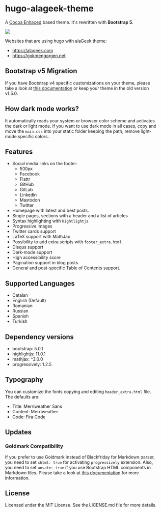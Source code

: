 # hugo-alageek-theme

A [Cocoa Enhaced](https://github.com/mtn/cocoa-eh-hugo-theme) based theme. It's rewritten with **Bootstrap 5**.

![](/images/screenshot.png)

Websites that are using hugo with alaGeek theme:

* https://alageek.com
* https://gokmengorgen.net


## Bootstrap v5 Migration

If you have Bootstrap v4 specific customizations on your theme, please
take a look at [this documentation](https://getbootstrap.com/docs/5.0/migration/)
or keep your theme in the old version v1.5.0.


## How dark mode works?

It automatically reads your system or browser color scheme and
activates the dark or light mode. If you want to use dark mode in all
cases, copy and move the `main.css` into your static folder keeping
the path, remove light-mode specific colors.


## Features

* Social media links on the footer:
    - 500px
    - Facebook
    - Flattr
    - GitHub
    - GitLab
    - Linkedin
    - Mastodon
    - Twitter
* Homepage with latest and best posts.
* Single pages, sections with a header and a list of articles
* Syntax highlighting with `hightlightjs`
* Progressive images
* Twitter cards support
* LaTeX support with MathJax
* Possibility to add extra scripts with `footer_extra.html`
* Disqus support
* Dark-mode support
* High accessibility score
* Pagination support in blog posts
* General and post-specific Table of Contents support.


## Supported Languages

* Catalan
* English (Default)
* Romanian
* Russian
* Spanish
* Turkish


## Dependency versions

* bootstrap: 5.0.1
* highlightjs: 11.0.1
* mathjax: ^3.0.0
* progressively: 1.2.5


## Typography

You can customize the fonts copying and editing `header_extra.html`
file. The defaults are:

* Title: Merriweather Sans
* Content: Merriweather
* Code: Fira Code


## Updates

### Goldmark Compatibility

If you prefer to use Goldmark instead of Blackfriday for Markdown parser, you
need to set `xhtml: true` for activating `progressively` extension. Also, you
need to set `unsafe: true` if you use Bootstrap HTML components in Markdown
files. Please take a look at [this
documentation](https://gohugo.io/getting-started/configuration-markup/) for more
information.


## License

Licensed under the MIT License. See the LICENSE.md file for more details.

